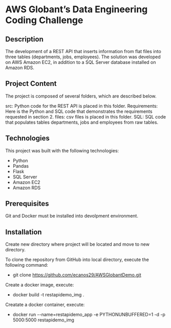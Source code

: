 # AWS Globant’s Data Engineering Coding Challenge

## Description

The development of a REST API that inserts information from flat files into three tables (departments, jobs, employees). 
The solution was developed on AWS Amazon EC2, in addition to a SQL Server database installed on Amazon RDS.

## Project Content

The project is composed of several folders, which are described below.

src:  Python code for the REST API is placed in this folder.
Requirements:  Here is the Python and SQL code that demonstrates the requirements requested in section 2.
files: csv files is placed in this folder.
SQL: SQL code that populates tables departments, jobs and employees from raw tables.

## Technologies

This project was built with the following technologies:

* Python
* Pandas
* Flask
* SQL Server
* Amazon EC2
* Amazon RDS

## Prerequisites

Git and Docker must be installed into devolpment environment.

## Installation

Create new directory where project will be located and move to new directory.

To clone the repository from GitHub into local directory, execute the following command:

* git clone https://github.com/ecanos29/AWSGlobantDemo.git


Create a docker image, execute: 

* docker build -t restapidemo_img .


Creatate a docker container, execute:

* docker run --name=restapidemo_app -e PYTHONUNBUFFERED=1 -d -p 5000:5000 restapidemo_img



